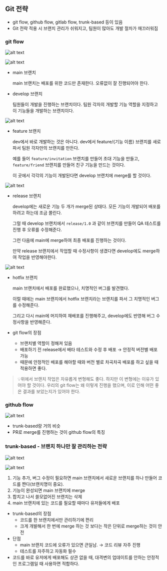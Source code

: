 ## Git 전략

- git flow, github flow, gitlab flow, trunk-based 등이 있음
- Git 전략 적용 시 브랜치 관리가 쉬워지고, 팀원이 많아도 개발 절차가 매끄러워짐

### git flow

![alt text](img/git_strategy_img/image.png)

![alt text](img/git_strategy_img/image-1.png)

- main 브랜치
    
    main 브랜치는 배포를 위한 코드만 존재한다. 오류없이 잘 진행되어야 한다.
    
- develop 브랜치
    
    팀원들이 개발을 진행하는 브랜치이다. 팀원 각자의 개발할 기능 역할을 지정하고 이 기능들을 개발하는 브랜치이다.
    

![alt text](img/git_strategy_img/image-2.png)

- feature 브랜치
    
    dev에서 바로 개발하는 것은 아니다. dev에서 feature/{기능 이름} 브랜치를 새로 파서 팀원 각자만의 브랜치를 만든다.
    
    예를 들어 `feature/invitation` 브랜치를 만들어 초대 기능을 만들고, `feature/friend` 브랜치를 만들어 친구 기능을 만드는 것이다.
    
    이 곳에서 각각의 기능이 개발된다면 develop 브랜치에 merge를 할 것이다.
    

![alt text](img/git_strategy_img/image-3.png)

- release 브랜치
    
    develop에는 새로운 기능 두 개가 merge된 상태다. 모든 기능이 개발되어 배포를 하려고 하는데 조금 쫄린다. 
    
    그럴 때 develop 브랜치에서 `release/1.0` 과 같이 브랜치를 만들어 QA 테스트를 진행 후 오류를 수정해준다.
    
    그런 다음에 main에 merge하여 최종 배포를 진행하는 것이다. 
    
    만약 release 브랜치에서 작업할 때 수정사항이 생겼다면 develop에도 merge하여 작업을 반영해야한다.
    

![alt text](img/git_strategy_img/image-4.png)

- hotfix 브랜치
    
    main 브랜치에서 배포를 완료했으나, 치명적인 버그를 발견했다.
    
    이럴 때에는 main 브랜치에서 hotfix 브랜치라는 브랜치를 파서 그 치명적인 버그를 수정해준다.
    
    그리고 다시 main에 머지하여 재배포를 진행해주고, develop에도 반영해 버그 수정사항을 반영해준다.
    

- git flow의 장점
    - 브랜치별 역할이 정해져 있음
    - 배포하기 전 release에서 배타 테스트와 수정 후 배포 → 안정적 버전별 배포 가능
    - 때문에 안정적인 배포를 해야할 때와 버전 별로 차곡차곡 배포를 하고 싶을 때 적용하면 좋다.

> 💡위에서 브랜치 작업은 자유롭게 변형해도 좋다. 하지만 이 변형에는 이유가 있어야 할 것이다. 우리의 git flow는 왜 이렇게 진행을 했으며, 이로 인해 어떤 좋은 결과를 보았는지가 있어야 한다.

### github flow

![alt text](img/git_strategy_img/image-5.png)

- trunk-based랑 거의 비슷
- PR로 merge를 진행하는 것이 github flow의 특징

### trunk-based - 브랜치 하나만 잘 관리하는 전략

![alt text](img/git_strategy_img/image-6.png)

![alt text](img/git_strategy_img/image-7.png)

1. 기능 추가, 버그 수정이 필요하면 main 브랜치에서 새로운 브랜치를 하나 만들어 코드를 짠다(브랜치명이 중요).
2. 기능이 완성되면 main 브랜치에 merge
3. 합치고 나서 쓸모없어진 브랜치는 삭제
4. main 브랜치에 있는 코드를 필요할 때마다 유저들에게 배포

- trunk-based의 장점
    - 코드를 한 브랜치에서만 관리하기에 편리
    - 크게 개발해서 한 번에 merge 하는 것 보다는 작은 단위로 merge하는 것이 안전
- 단점
    - main 브랜치 코드에 오류가 있으면 큰일남. → 코드 리뷰 자주 진행
    - 테스트를 자주하고 자동화 필수
- 코드를 바로 유저에게 배포해도 상관 없을 때, 대격변의 업데이트를 안하는 안정적인 프로그램일 때 사용하면 적합하다.
